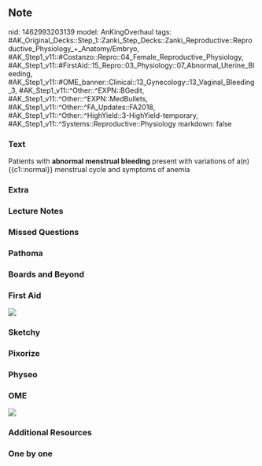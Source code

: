 ## Note
nid: 1462993203139
model: AnKingOverhaul
tags: #AK_Original_Decks::Step_1::Zanki_Step_Decks::Zanki_Reproductive::Reproductive_Physiology_+_Anatomy/Embryo, #AK_Step1_v11::#Costanzo::Repro::04_Female_Reproductive_Physiology, #AK_Step1_v11::#FirstAid::15_Repro::03_Physiology::07_Abnormal_Uterine_Bleeding, #AK_Step1_v11::#OME_banner::Clinical::13_Gynecology::13_Vaginal_Bleeding_3, #AK_Step1_v11::^Other::^EXPN::BGedit, #AK_Step1_v11::^Other::^EXPN::MedBullets, #AK_Step1_v11::^Other::^FA_Updates::FA2018, #AK_Step1_v11::^Other::^HighYield::3-HighYield-temporary, #AK_Step1_v11::^Systems::Reproductive::Physiology
markdown: false

### Text
<div>
  Patients with <b>abnormal menstrual bleeding</b> present with
  variations of a(n) {{c1::normal}} menstrual cycle and symptoms of
  anemia
</div>

### Extra


### Lecture Notes


### Missed Questions


### Pathoma


### Boards and Beyond


### First Aid
<img src="tmpUiRBwE.png">

### Sketchy


### Pixorize


### Physeo


### OME
<div class="ome-widget">
  <a href=
  "https://onlinemeded.org/spa/gynecology/abnormal-uterine-bleeding/acquire?ref=anki">
  <img src="_OME_AnkiFlashcards_Lesson_3.png"></a>
</div>

### Additional Resources


### One by one

